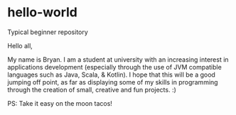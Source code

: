 # hello-world
Typical beginner repository

Hello all,

My name is Bryan. I am a student at university with an increasing interest in applications development (especially through the use of JVM compatible languages such as Java, Scala, & Kotlin). I hope that this will be a good jumping off point, as far as displaying some of my skills in programming through the creation of small, creative and fun projects. :)

PS: Take it easy on the moon tacos! 
